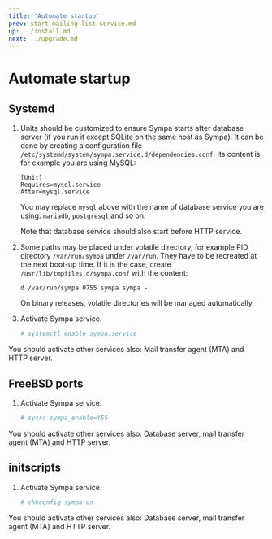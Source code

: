 ```yaml
---
title: 'Automate startup'
prev: start-mailing-list-service.md
up: ../install.md
next: ../upgrade.md
---
```


Automate startup
================

Systemd
-------

  1. Units should be customized to ensure Sympa starts after database server
     (if you run it except SQLite on the same host as Sympa).  It can be done
     by creating a configuration file
     `/etc/systemd/system/sympa.service.d/dependencies.conf`. Its content is,
     for example you are using MySQL:
     ```
     [Unit]
     Requires=mysql.service
     After=mysql.service
     ```
     You may replace `mysql` above with the name of database service you are
     using: `mariadb`, `postgresql` and so on.

     Note that database service should also start before HTTP service.

  2. Some paths may be placed under volatile directory, for example PID
     directory ``/var/run/sympa`` under ``/var/run``.  They have to be
     recreated at the next boot-up time.  If it is the case, create
     ``/usr/lib/tmpfiles.d/sympa.conf`` with the content:
     ```
     d /var/run/sympa 0755 sympa sympa -
     ```
     On binary releases, volatile directories will be managed automatically.

  3. Activate Sympa service.
     ```bash
     # systemctl enable sympa.service
     ```

You should activate other services also: Mail transfer agent (MTA) and
HTTP server.

FreeBSD ports
-------------

  1. Activate Sympa service.
     ```bash
     # sysrc sympa_enable=YES
     ```

You should activate other services also:
Database server, mail transfer agent (MTA) and HTTP server.

initscripts
-----------

  1. Activate Sympa service.
     ```bash
     # chkconfig sympa on
     ```

You should activate other services also:
Database server, mail transfer agent (MTA) and HTTP server.

